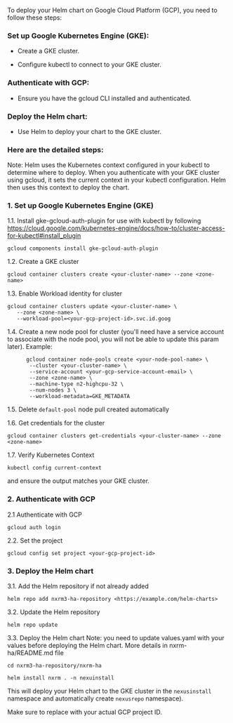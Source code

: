 To deploy your Helm chart on Google Cloud Platform (GCP), you need to follow these steps:

### Set up Google Kubernetes Engine (GKE):

 - Create a GKE cluster.

 - Configure kubectl to connect to your GKE cluster.

### Authenticate with GCP:

 - Ensure you have the gcloud CLI installed and authenticated.

### Deploy the Helm chart:

 - Use Helm to deploy your chart to the GKE cluster.


### Here are the detailed steps:

Note: Helm uses the Kubernetes context configured in your kubectl to determine where to deploy.
 When you authenticate with your GKE cluster using gcloud,
 it sets the current context in your kubectl configuration.
 Helm then uses this context to deploy the chart.


### 1. Set up Google Kubernetes Engine (GKE)

 1.1. Install gke-gcloud-auth-plugin for use with kubectl by following https://cloud.google.com/kubernetes-engine/docs/how-to/cluster-access-for-kubectl#install_plugin 

  ```
  gcloud components install gke-gcloud-auth-plugin
  ```

 1.2. Create a GKE cluster

  ```
  gcloud container clusters create <your-cluster-name> --zone <zone-name>
  ```

 
 1.3. Enable Workload identity for cluster
 
  ```
  gcloud container clusters update <your-cluster-name> \
     --zone <zone-name> \
     --workload-pool=<your-gcp-project-id>.svc.id.goog
  ```

 1.4. Create a new node pool for cluster (you'll need have a service account to associate with the node pool,
   you will not be able to update this param later). Example: 
   
   ```
         gcloud container node-pools create <your-node-pool-name> \
          --cluster <your-cluster-name> \
          --service-account <your-gcp-service-account-email> \
          --zone <zone-name> \
          --machine-type n2-highcpu-32 \
          --num-nodes 3 \
          --workload-metadata=GKE_METADATA
   ```

 1.5. Delete `default-pool` node pull created automatically

 1.6. Get credentials for the cluster

`gcloud container clusters get-credentials <your-cluster-name> --zone <zone-name>`


 1.7. Verify Kubernetes Context

`kubectl config current-context`

  and ensure the output matches your GKE cluster.

### 2. Authenticate with GCP

 2.1 Authenticate with GCP

`gcloud auth login`

 2.2. Set the project

`gcloud config set project <your-gcp-project-id>`

### 3. Deploy the Helm chart

 3.1. Add the Helm repository if not already added

`helm repo add nxrm3-ha-repository <https://example.com/helm-charts>`

 3.2. Update the Helm repository

`helm repo update`

 3.3. Deploy the Helm chart
 Note: you need to update values.yaml with your values before deploying the Helm chart.
 More details in nxrm-ha/README.md file

``` 
cd nxrm3-ha-repository/nxrm-ha

helm install nxrm . -n nexuinstall
```

This will deploy your Helm chart to the GKE cluster in the `nexusinstall` namespace and automatically create `nexusrepo` namespace).

Make sure to replace <your-gcp-project-id> with your actual GCP project ID.
